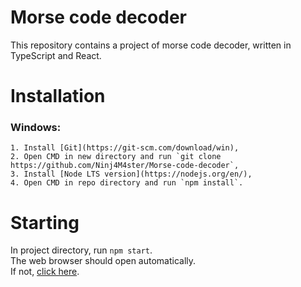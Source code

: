 # Morse code decoder
This repository contains a project of morse code decoder, written in TypeScript and React.

# Installation
### Windows:
    1. Install [Git](https://git-scm.com/download/win),
    2. Open CMD in new directory and run `git clone https://github.com/Ninj4M4ster/Morse-code-decoder`,
    3. Install [Node LTS version](https://nodejs.org/en/),
    4. Open CMD in repo directory and run `npm install`.

# Starting
In project directory, run `npm start`.  
The web browser should open automatically.  
If not, [click here](http://localhost:3000).

